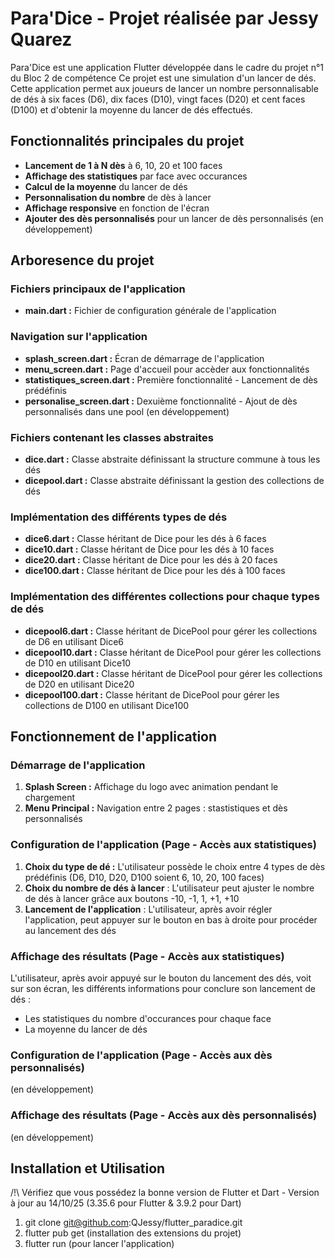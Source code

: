 # Para'Dice - Projet réalisée par Jessy Quarez

Para'Dice est une application Flutter développée dans le cadre du projet n°1 du Bloc 2 de compétence
Ce projet est une simulation d'un lancer de dés. 
Cette application permet aux joueurs de lancer un nombre personnalisable de dés à six faces (D6), dix faces (D10), vingt faces (D20) et cent faces (D100) et d'obtenir la moyenne du lancer de dés effectués.

## Fonctionnalités principales du projet
- **Lancement de 1 à N dès** à 6, 10, 20 et 100 faces
- **Affichage des statistiques** par face avec occurances
- **Calcul de la moyenne** du lancer de dés
- **Personnalisation du nombre** de dès à lancer
- **Affichage responsive** en fonction de l'écran
- **Ajouter des dès personnalisés** pour un lancer de dès personnalisés (en développement)

## Arboresence du projet

### Fichiers principaux de l'application
- **main.dart :** Fichier de configuration générale de l'application

### Navigation sur l'application
- **splash_screen.dart :** Écran de démarrage de l'application
- **menu_screen.dart :** Page d'accueil pour accèder aux fonctionnalités
- **statistiques_screen.dart :** Première fonctionnalité - Lancement de dès prédéfinis
- **personalise_screen.dart :** Dexuième fonctionnalité - Ajout de dès personnalisés dans une pool (en développement)

### Fichiers contenant les classes abstraites
- **dice.dart :** Classe abstraite définissant la structure commune à tous les dés
- **dicepool.dart :** Classe abstraite définissant la gestion des collections de dés

### Implémentation des différents types de dés
- **dice6.dart :** Classe héritant de Dice pour les dés à 6 faces
- **dice10.dart :** Classe héritant de Dice pour les dés à 10 faces
- **dice20.dart :** Classe héritant de Dice pour les dés à 20 faces
- **dice100.dart :** Classe héritant de Dice pour les dés à 100 faces

### Implémentation des différentes collections pour chaque types de dés
- **dicepool6.dart :** Classe héritant de DicePool pour gérer les collections de D6 en utilisant Dice6
- **dicepool10.dart :** Classe héritant de DicePool pour gérer les collections de D10 en utilisant Dice10
- **dicepool20.dart :** Classe héritant de DicePool pour gérer les collections de D20 en utilisant Dice20
- **dicepool100.dart :** Classe héritant de DicePool pour gérer les collections de D100 en utilisant Dice100

## Fonctionnement de l'application

### Démarrage de l'application
1) **Splash Screen :** Affichage du logo avec animation pendant le chargement
2) **Menu Principal :** Navigation entre 2 pages : stastistiques et dès personnalisés

### Configuration de l'application (Page - Accès aux statistiques)
1) **Choix du type de dé :** L'utilisateur possède le choix entre 4 types de dès prédéfinis (D6, D10, D20, D100 soient 6, 10, 20, 100 faces)
2) **Choix du nombre de dés à lancer** : L'utilisateur peut ajuster le nombre de dés à lancer grâce aux boutons -10, -1, 1, +1, +10
3) **Lancement de l'application** : L'utilisateur, après avoir régler l'application, peut appuyer sur le bouton en bas à droite pour procéder au lancement des dés

### Affichage des résultats (Page - Accès aux statistiques)
L'utilisateur, après avoir appuyé sur le bouton du lancement des dés, voit sur son écran, les différents informations pour conclure son lancement de dés :
- Les statistiques du nombre d'occurances pour chaque face
- La moyenne du lancer de dés

### Configuration de l'application (Page - Accès aux dès personnalisés)
(en développement)

### Affichage des résultats (Page - Accès aux dès personnalisés)
(en développement)

## Installation et Utilisation
/!\ Vérifiez que vous possédez la bonne version de Flutter et Dart - Version à jour au 14/10/25 (3.35.6 pour Flutter & 3.9.2 pour Dart)
1) git clone git@github.com:QJessy/flutter_paradice.git
2) flutter pub get (installation des extensions du projet)
3) flutter run (pour lancer l'application)
